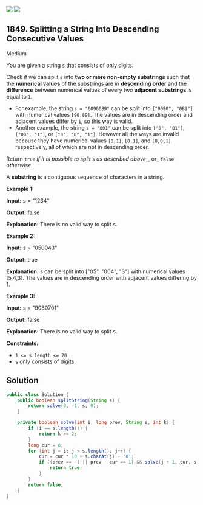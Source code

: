 [![](https://img.shields.io/github/stars/javadev/LeetCode-in-Java?label=Stars&style=flat-square)](https://github.com/javadev/LeetCode-in-Java)
[![](https://img.shields.io/github/forks/javadev/LeetCode-in-Java?label=Fork%20me%20on%20GitHub%20&style=flat-square)](https://github.com/javadev/LeetCode-in-Java/fork)

## 1849\. Splitting a String Into Descending Consecutive Values

Medium

You are given a string `s` that consists of only digits.

Check if we can split `s` into **two or more non-empty substrings** such that the **numerical values** of the substrings are in **descending order** and the **difference** between numerical values of every two **adjacent** **substrings** is equal to `1`.

*   For example, the string `s = "0090089"` can be split into `["0090", "089"]` with numerical values `[90,89]`. The values are in descending order and adjacent values differ by `1`, so this way is valid.
*   Another example, the string `s = "001"` can be split into `["0", "01"]`, `["00", "1"]`, or `["0", "0", "1"]`. However all the ways are invalid because they have numerical values `[0,1]`, `[0,1]`, and `[0,0,1]` respectively, all of which are not in descending order.

Return `true` _if it is possible to split_ `s` _as described above__, or_ `false` _otherwise._

A **substring** is a contiguous sequence of characters in a string.

**Example 1:**

**Input:** s = "1234"

**Output:** false

**Explanation:** There is no valid way to split s.

**Example 2:**

**Input:** s = "050043"

**Output:** true

**Explanation:** s can be split into ["05", "004", "3"] with numerical values [5,4,3]. The values are in descending order with adjacent values differing by 1.

**Example 3:**

**Input:** s = "9080701"

**Output:** false

**Explanation:** There is no valid way to split s.

**Constraints:**

*   `1 <= s.length <= 20`
*   `s` only consists of digits.

## Solution

```java
public class Solution {
    public boolean splitString(String s) {
        return solve(0, -1, s, 0);
    }

    private boolean solve(int i, long prev, String s, int k) {
        if (i == s.length()) {
            return k >= 2;
        }
        long cur = 0;
        for (int j = i; j < s.length(); j++) {
            cur = cur * 10 + s.charAt(j) - '0';
            if ((prev == -1 || prev - cur == 1) && solve(j + 1, cur, s, k + 1)) {
                return true;
            }
        }
        return false;
    }
}
```